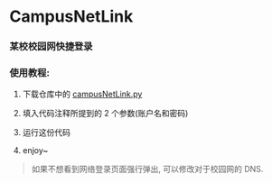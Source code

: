 # CampusNetLink

### 某校校园网快捷登录

### 使用教程:

1. 下载仓库中的 [campusNetLink.py](https://github.com/n-WN/CampusNetLink/blob/main/campusNetLink.py)

2. 填入代码注释所提到的 2 个参数(账户名和密码)

3. 运行这份代码

4. enjoy~

> 如果不想看到网络登录页面强行弹出, 可以修改对于校园网的 DNS.
